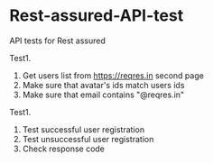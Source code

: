 # Rest-assured-API-test

API tests for Rest assured

Test1.
1. Get users list from https://reqres.in second page
2. Make sure that avatar's ids match users ids
3. Make sure that email contains "@reqres.in"

Test1.
1. Test successful user registration
2. Test unsuccessful user registration
3. Check response code